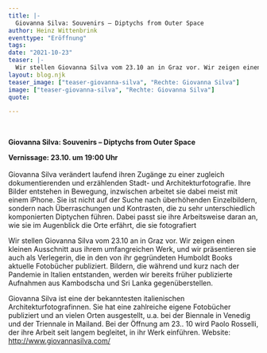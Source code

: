 ```yaml
---
title: |-
  Giovanna Silva: Souvenirs – Diptychs from Outer Space
author: Heinz Wittenbrink
eventtype: "Eröffnung"
tags:
date: "2021-10-23"
teaser: |-
  Wir stellen Giovanna Silva vom 23.10 an in Graz vor. Wir zeigen einen kleinen Ausschnitt aus ihrem umfangreichen Werk, und wir präsentieren sie auch als Verlegerin, die in den von ihr gegründeten Humboldt Books aktuelle Fotobücher publiziert. Bildern, die während und kurz nach der Pandemie in Italien entstanden, werden wir bereits früher publizierte Aufnahmen aus Kambodscha und Sri Lanka gegenüberstellen.
layout: blog.njk
teaser_image: ["teaser-giovanna-silva", "Rechte: Giovanna Silva"]
image: ["teaser-giovanna-silva", "Rechte: Giovanna Silva"]
quote:

---
```

</br>


**Giovanna Silva: Souvenirs – Diptychs from Outer Space**

**Vernissage: 23.10. um 19:00 Uhr**
</br>
</br>
Giovanna Silva verändert laufend ihren Zugänge zu einer zugleich dokumentierenden und erzählenden Stadt- und Architekturfotografie. Ihre Bilder entstehen in Bewegung, inzwischen arbeitet sie dabei meist mit einem iPhone. Sie ist nicht auf der Suche nach überhöhenden Einzelbildern, sondern nach Überraschungen und Kontrasten, die zu sehr unterschiedlich komponierten Diptychen führen. Dabei passt sie ihre Arbeitsweise daran an, wie sie im Augenblick die Orte erfährt, die sie fotografiert

Wir stellen Giovanna Silva vom 23.10 an in Graz vor. Wir zeigen einen kleinen Ausschnitt aus ihrem umfangreichen Werk, und wir präsentieren sie auch als Verlegerin, die in den von ihr gegründeten Humboldt Books aktuelle Fotobücher publiziert. Bildern, die während und kurz nach der Pandemie in Italien entstanden, werden wir bereits früher publizierte Aufnahmen aus Kambodscha und Sri Lanka gegenüberstellen.

Giovanna Silva ist eine der bekanntesten italienischen Architekturfotografinnen. Sie hat eine zahlreiche eigene Fotobücher publiziert und an vielen Orten ausgestellt, u.a. bei der Biennale in Venedig und der Triennale in Mailand. Bei der Öffnung am 23.. 10 wird Paolo Rosselli, der ihre Arbeit seit langem begleitet, in ihr Werk einführen.
Website: http://www.giovannasilva.com/
